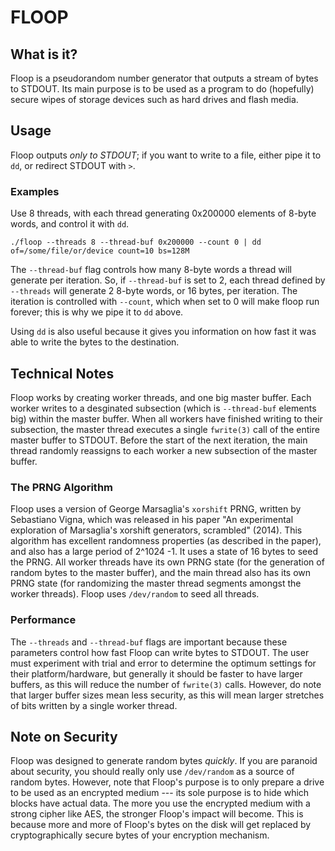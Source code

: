 # FLOOP

## What is it?

Floop is a pseudorandom number generator that outputs a stream of bytes to STDOUT.
Its main purpose is to be used as a program to do (hopefully) secure wipes of storage devices such as hard drives and flash media.

## Usage

Floop outputs *only to STDOUT*; if you want to write to a file, either pipe it to `dd`, or redirect STDOUT with `>`.

### Examples

Use 8 threads, with each thread generating 0x200000 elements of 8-byte words, and control it with `dd`.
```
./floop --threads 8 --thread-buf 0x200000 --count 0 | dd of=/some/file/or/device count=10 bs=128M
```

The `--thread-buf` flag controls how many 8-byte words a thread will generate per iteration.
So, if `--thread-buf` is set to 2, each thread defined by `--threads` will generate 2 8-byte words, or 16 bytes, per iteration.
The iteration is controlled with `--count`, which when set to 0 will make floop run forever; this is why we pipe it to `dd` above.

Using `dd` is also useful because it gives you information on how fast it was able to write the bytes to the destination.

## Technical Notes

Floop works by creating worker threads, and one big master buffer.
Each worker writes to a desginated subsection (which is `--thread-buf` elements big) within the master buffer.
When all workers have finished writing to their subsection, the master thread executes a single `fwrite(3)` call of the entire master buffer to STDOUT.
Before the start of the next iteration, the main thread randomly reassigns to each worker a new subsection of the master buffer.

### The PRNG Algorithm

Floop uses a version of George Marsaglia's `xorshift` PRNG, written by Sebastiano Vigna, which was released in his paper "An experimental exploration of Marsaglia's xorshift generators, scrambled" (2014).
This algorithm has excellent randomness properties (as described in the paper), and also has a large period of 2^1024 -1.
It uses a state of 16 bytes to seed the PRNG.
All worker threads have its own PRNG state (for the generation of random bytes to the master buffer), and the main thread also has its own PRNG state (for randomizing the master thread segments amongst the worker threads).
Floop uses `/dev/random` to seed all threads.

### Performance

The `--threads` and `--thread-buf` flags are important because these parameters control how fast Floop can write bytes to STDOUT.
The user must experiment with trial and error to determine the optimum settings for their platform/hardware, but generally it should be faster to have larger buffers, as this will reduce the number of `fwrite(3)` calls.
However, do note that larger buffer sizes mean less security, as this will mean larger stretches of bits written by a single worker thread.

## Note on Security

Floop was designed to generate random bytes *quickly*.
If you are paranoid about security, you should really only use `/dev/random` as a source of random bytes.
However, note that Floop's purpose is to only prepare a drive to be used as an encrypted medium --- its sole purpose is to hide which blocks have actual data.
The more you use the encrypted medium with a strong cipher like AES, the stronger Floop's impact will become.
This is because more and more of Floop's bytes on the disk will get replaced by cryptographically secure bytes of your encryption mechanism.
